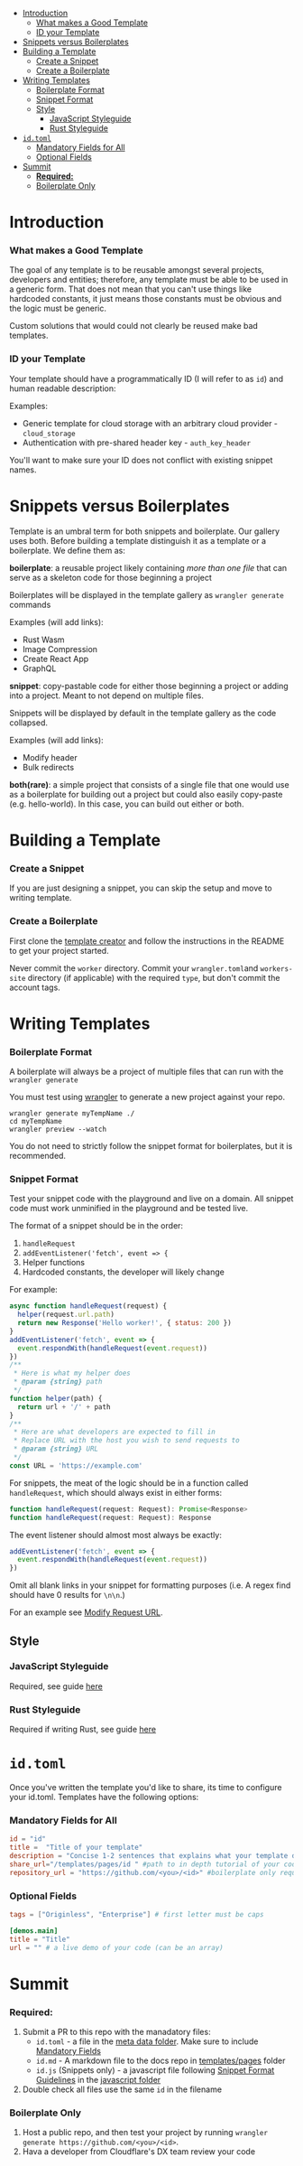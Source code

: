 - [Introduction](#introduction)
    + [What makes a Good Template](#what-makes-a-good-template)
    + [ID your Template](#id-your-template)
- [Snippets versus Boilerplates](#snippets-versus-boilerplates)
- [Building a Template](#building-a-template)
    + [Create a Snippet](#create-a-snippet)
    + [Create a Boilerplate](#create-a-boilerplate)
- [Writing Templates](#writing-templates)
    + [Boilerplate Format](#boilerplate-format)
    + [Snippet Format](#snippet-format)
  * [Style](#style)
    + [JavaScript Styleguide](#javascript-styleguide)
    + [Rust Styleguide](#rust-styleguide)
- [`id.toml`](#-idtoml-)
    + [Mandatory Fields for All](#mandatory-fields-for-all)
    + [Optional Fields](#optional-fields)
- [Summit](#summit)
    + [**Required:**](#--required---)
    + [Boilerplate Only](#boilerplate-only)


# Introduction

### What makes a Good Template

The goal of any template is to be reusable amongst several projects, developers and entities; therefore, any template must be able to be used in a generic form. That does not mean that you can't use things like hardcoded constants, it just means those constants must be obvious and the logic must be generic.

Custom solutions that would could not clearly be reused make bad templates.

### ID your Template

Your template should have a programmatically ID (I will refer to as `id`) and human readable description:

Examples:

- Generic template for cloud storage with an arbitrary cloud provider - `cloud_storage`
- Authentication with pre-shared header key - `auth_key_header`

You'll want to make sure your ID does not conflict with existing snippet names.

# Snippets versus Boilerplates

Template is an umbral term for both snippets and boilerplate. Our gallery uses both. Before building a template distinguish it as a template or a boilerplate. We define them as:

**boilerplate**: a reusable project likely containing _more than one file_ that can serve as a skeleton code for those beginning a project

Boilerplates will be displayed in the template gallery as `wrangler generate` commands

Examples (will add links):

- Rust Wasm
- Image Compression
- Create React App
- GraphQL

**snippet**: copy-pastable code for either those beginning a project or adding into a project. Meant to not depend on multiple files.

Snippets will be displayed by default in the template gallery as the code collapsed.

Examples (will add links):

- Modify header
- Bulk redirects

**both(rare)**: a simple project that consists of a single file that one would use as a boilerplate for building out a project but could also easily copy-paste (e.g. hello-world). In this case, you can build out either or both.

# Building a Template

### Create a Snippet

If you are just designing a snippet, you can skip the setup and move to writing template.

### Create a Boilerplate

First clone the [template creator](https://github.com/victoriabernard92/workers-template-creator) and follow the instructions in the README to get your project started.

Never commit the `worker` directory. Commit your `wrangler.toml`and `workers-site` directory (if applicable) with the required `type`, but don't commit the account tags.

# Writing Templates

### Boilerplate Format

A boilerplate will always be a project of multiple files that can run with the `wrangler generate`

You must test using [wrangler](https://github.com/cloudflare/wrangler) to generate a new project against your repo.

```
wrangler generate myTempName ./
cd myTempName
wrangler preview --watch
```

You do not need to strictly follow the snippet format for boilerplates, but it is recommended.

### Snippet Format

Test your snippet code with the playground and live on a domain. All snippet code must work unminified in the playground and be tested live.

The format of a snippet should be in the order:

1. `handleRequest`
2. `addEventListener('fetch', event => {`
3. Helper functions
4. Hardcoded constants, the developer will likely change

For example:

```javascript
async function handleRequest(request) {
  helper(request.url.path)
  return new Response('Hello worker!', { status: 200 })
}
addEventListener('fetch', event => {
  event.respondWith(handleRequest(event.request))
})
/**
 * Here is what my helper does
 * @param {string} path
 */
function helper(path) {
  return url + '/' + path
}
/**
 * Here are what developers are expected to fill in
 * Replace URL with the host you wish to send requests to
 * @param {string} URL
 */
const URL = 'https://example.com'
```

For snippets, the meat of the logic should be in a function called `handleRequest`, which should always exist in either forms:

```javascript
function handleRequest(request: Request): Promise<Response>
function handleRequest(request: Request): Response
```

The event listener should almost most always be exactly:

```javascript
addEventListener('fetch', event => {
  event.respondWith(handleRequest(event.request))
})
```

Omit all blank links in your snippet for formatting purposes (i.e. A regex find should have 0 results for `\n\n`.)

For an example see [Modify Request URL](/templates/javascript). 

## Style

### JavaScript Styleguide

Required, see guide [here](./style/javascript.md)

### Rust Styleguide

Required if writing Rust, see guide [here](./style/rust.md)

# `id.toml`

Once you've written the template you'd like to share, its time to configure your id.toml.  Templates have the following options:

### Mandatory Fields for All
```id.toml
id = "id"
title =  "Title of your template"
description = "Concise 1-2 sentences that explains what your template does"
share_url="/templates/pages/id " #path to in depth tutorial of your code
repository_url = "https://github.com/<you>/<id>" #boilerplate only required
```

### Optional Fields
```id.toml
tags = ["Originless", "Enterprise"] # first letter must be caps

[demos.main] 
title = "Title"
url = "" # a live demo of your code (can be an array)
```


# Summit

### **Required:**

1. Submit a PR to this repo with the manadatory files:
    -  `id.toml` - a file in the [meta data folder](./templates/meta_data). Make sure to include [Mandatory Fields](#mandatory-fields-for-all)
    - `id.md`  - A markdown file to the docs repo in [templates/pages](https://github.com/cloudflare/workers-docs/tree/master/content/templates/pages) folder
    - `id.js` (Snippets only) - a javascript file following [Snippet Format Guidelines](#snippet-format) in the [javascript folder](./templates/javascript)
2. Double check all files use the same `id` in the filename
### Boilerplate Only

1. Host a public repo, and then test your project by running `wrangler generate https://github.com/<you>/<id>`.
2. Hava a developer from Cloudflare's DX team review your code




